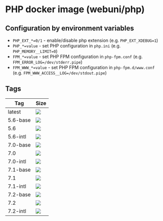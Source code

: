 PHP docker image (webuni/php)
=============================

Configuration by environment variables
--------------------------------------

- `PHP_EXT_*=0/1` - enable/disable php extension (e.g. `PHP_EXT_XDEBUG=1`)
- `PHP_*=value` - set PHP configuration in `php.ini` (e.g. `PHP_MEMORY__LIMIT=0`)
- `FPM_*=value` - set PHP FPM configuration in `php-fpm.conf` (e.g. `FPM_ERROR_LOG=/dev/stderr.pipe`)
- `FPM_WWW_*=value` - set PHP FPM configuration in `php-fpm.d/www.conf` (e.g. `FPM_WWW_ACCESS__LOG=/dev/stdout.pipe`)

Tags
----

 Tag      | Size
----------| ----
 latest   | [![](https://images.microbadger.com/badges/image/webuni/php.svg)](https://microbadger.com/images/webuni/php)
 5.6-base | [![](https://images.microbadger.com/badges/image/webuni/php:5.6-base.svg)](https://microbadger.com/images/webuni/php:5.6-base)
 5.6      | [![](https://images.microbadger.com/badges/image/webuni/php:5.6.svg)](https://microbadger.com/images/webuni/php:5.6-intl)
 5.6-intl | [![](https://images.microbadger.com/badges/image/webuni/php:5.6-intl.svg)](https://microbadger.com/images/webuni/php:5.6-intl)
 7.0-base | [![](https://images.microbadger.com/badges/image/webuni/php:7.0-base.svg)](https://microbadger.com/images/webuni/php:7.0-base)
 7.0      | [![](https://images.microbadger.com/badges/image/webuni/php:7.0.svg)](https://microbadger.com/images/webuni/php:7.0)
 7.0-intl | [![](https://images.microbadger.com/badges/image/webuni/php:7.0-intl.svg)](https://microbadger.com/images/webuni/php:7.0-intl)
 7.1-base | [![](https://images.microbadger.com/badges/image/webuni/php:7.1-base.svg)](https://microbadger.com/images/webuni/php:7.1-base)
 7.1      | [![](https://images.microbadger.com/badges/image/webuni/php:7.1.svg)](https://microbadger.com/images/webuni/php:7.1)
 7.1-intl | [![](https://images.microbadger.com/badges/image/webuni/php:7.1-intl.svg)](https://microbadger.com/images/webuni/php:7.1-intl)
 7.2-base | [![](https://images.microbadger.com/badges/image/webuni/php:7.2-base.svg)](https://microbadger.com/images/webuni/php:7.2-base)
 7.2      | [![](https://images.microbadger.com/badges/image/webuni/php:7.2.svg)](https://microbadger.com/images/webuni/php:7.2)
 7.2-intl | [![](https://images.microbadger.com/badges/image/webuni/php:7.2-intl.svg)](https://microbadger.com/images/webuni/php:7.2-intl)
